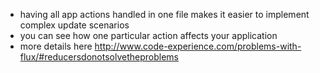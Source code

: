 - having all app actions handled in one file 
makes it easier to implement complex update scenarios
- you can see how one particular action affects your 
application
- more details here http://www.code-experience.com/problems-with-flux/#reducersdonotsolvetheproblems
